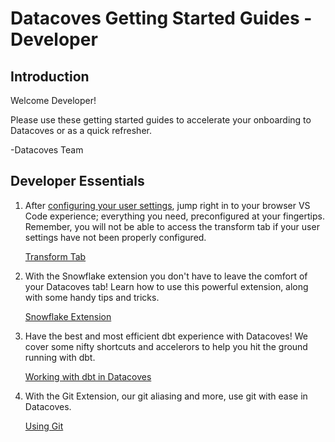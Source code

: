 # Datacoves Getting Started Guides - Developer

## Introduction
Welcome Developer! 

Please use these getting started guides to accelerate your onboarding to Datacoves or as a quick refresher. 

-Datacoves Team

## Developer Essentials
1. After [configuring your user settings](how-tos/datacoves/transform/initial.md), jump right in to your browser VS Code experience; everything you need, preconfigured at your fingertips. Remember, you will not be able to access the transform tab if your user settings have not been properly configured.

    [Transform Tab](getting-started/developer/transform-tab.md)

2. With the Snowflake extension you don't have to leave the comfort of your Datacoves tab! Learn how to use this powerful extension, along with some handy tips and tricks. 

   [Snowflake Extension](getting-started/developer/snowflake-extension.md)

3. Have the best and most efficient dbt experience with Datacoves! We cover some nifty shortcuts and accelerors to help you hit the ground running with dbt.
   
   [Working with dbt in Datacoves](getting-started/developer/working-with-dbt-datacoves.md)

4. With the Git Extension, our git aliasing and more, use git with ease in Datacoves.
   
   [Using Git](getting-started/developer/using-git.md)